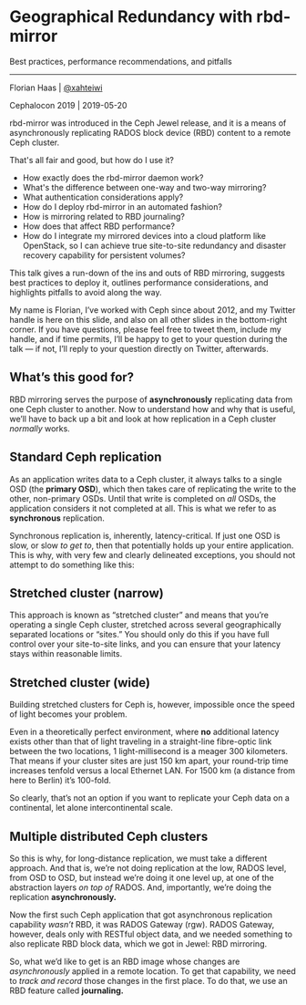 <!-- .slide: data-timing="90" -->
# Geographical Redundancy with rbd-mirror
Best practices, performance recommendations, and pitfalls

* * *

Florian Haas | [@xahteiwi](https://twitter.com/xahteiwi)

Cephalocon 2019 | 2019-05-20

<!-- Note --> 

rbd-mirror was introduced in the Ceph Jewel release, and it is a means
of asynchronously replicating RADOS block device (RBD) content to a
remote Ceph cluster.

That's all fair and good, but how do I use it?

* How exactly does the rbd-mirror daemon work?
* What's the difference between one-way and two-way mirroring?
* What authentication considerations apply?
* How do I deploy rbd-mirror in an automated fashion?
* How is mirroring related to RBD journaling?
* How does that affect RBD performance? 
* How do I integrate my mirrored devices into a cloud platform like
  OpenStack, so I can achieve true site-to-site redundancy and
  disaster recovery capability for persistent volumes?

This talk gives a run-down of the ins and outs of RBD mirroring,
suggests best practices to deploy it, outlines performance
considerations, and highlights pitfalls to avoid along the way.

My name is Florian, I’ve worked with Ceph since about 2012, and my
Twitter handle is here on this slide, and also on all other slides in
the bottom-right corner. If you have questions, please feel free to
tweet them, include my handle, and if time permits, I’ll be happy to
get to your question during the talk — if not, I’ll reply to your
question directly on Twitter, afterwards.


## What’s this good for?

<!-- Note -->
RBD mirroring serves the purpose of **asynchronously** replicating
data from one Ceph cluster to another. Now to understand how and why
that is useful, we’ll have to back up a bit and look at how
replication in a Ceph cluster *normally* works.


<!-- .slide: data-background-image="images/cluster-replication.svg" data-background-size="contain" -->
## Standard Ceph replication <!-- .element: class="hidden" --> 

<!-- Note -->
As an application writes data to a Ceph cluster, it always talks to a
single OSD (the **primary OSD**), which then takes care of replicating
the write to the other, non-primary OSDs. Until that write is
completed on *all* OSDs, the application considers it not completed at
all. This is what we refer to as **synchronous** replication.

Synchronous replication is, inherently, latency-critical. If just one
OSD is slow, or slow *to get to*, then that potentially holds up your
entire application. This is why, with very few and clearly delineated
exceptions, you should not attempt to do something like this:


<!-- .slide: data-background-image="images/stretched-cluster-1.svg" data-background-size="contain" -->
## Stretched cluster (narrow) <!-- .element: class="hidden" --> 

<!-- Note -->
This approach is known as “stretched cluster” and means that you’re
operating a single Ceph cluster, stretched across several
geographically separated locations or “sites.” You should only do this
if you have full control over your site-to-site links, and you can
ensure that your latency stays within reasonable limits.


<!-- .slide: data-background-image="images/stretched-cluster-2.svg" data-background-size="contain" -->
## Stretched cluster (wide) <!-- .element: class="hidden" --> 

<!-- Note -->
Building stretched clusters for Ceph is, however, impossible once the
speed of light becomes your problem. 

Even in a theoretically perfect environment, where **no** additional
latency exists other than that of light traveling in a straight-line
fibre-optic link between the two locations, 1 light-millisecond is a
meager 300 kilometers. That means if your cluster sites are just 150
km apart, your round-trip time increases tenfold versus a local
Ethernet LAN. For 1500 km (a distance from here to Berlin) it’s
100-fold.

So clearly, that’s not an option if you want to replicate your Ceph
data on a continental, let alone intercontinental scale.


<!-- .slide: data-background-image="images/multiple-clusters.svg" data-background-size="contain" -->
## Multiple distributed Ceph clusters <!-- .element: class="hidden" --> 

<!-- Note -->
So this is why, for long-distance replication, we must take a
different approach. And that is, we’re not doing replication at the
low, RADOS level, from OSD to OSD, but instead we’re doing it one
level up, at one of the abstraction layers *on top of* RADOS. And,
importantly, we’re doing the replication **asynchronously.**

Now the first such Ceph application that got asynchronous replication
capability *wasn’t* RBD, it was RADOS Gateway (rgw). RADOS Gateway,
however, deals only with RESTful object data, and we needed something
to also replicate RBD block data, which we got in Jewel: RBD
mirroring.

So, what we’d like to get is an RBD image whose changes are
*asynchronously* applied in a remote location. To get that capability,
we need to *track and record* those changes in the first place. To do
that, we use an RBD feature called **journaling.**
